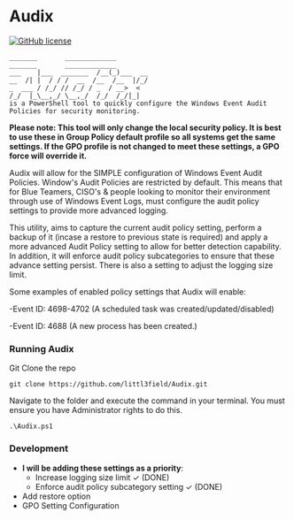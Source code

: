 # Audix

[![GitHub license](https://img.shields.io/github/license/Naereen/StrapDown.js.svg)](https://github.com/Naereen/StrapDown.js/blob/master/LICENSE)

    _______       _____________          
    _______       _____________          
    ___    |___  _______  /__(_)___  __  
    __  /| |  / / /  __  /__  /__  |/_/  
    _  ___ / /_/ // /_/ / _  / __>  <    
    /_/  |_\__,_/ \__,_/  /_/  /_/|_| 
    is a PowerShell tool to quickly configure the Windows Event Audit Policies for security monitoring. 

**Please note: This tool will only change the local security policy.  It is best to use these in Group Policy default profile so all systems get the same settings. If the GPO profile is not changed to meet these settings, a GPO force will override it.** 

Audix will allow for the SIMPLE configuration of Windows Event Audit Policies. Window's Audit Policies are restricted by default. This means that for Blue Teamers, CISO's & people looking to monitor their environment through use of Windows Event Logs, must configure the audit policy settings to provide more advanced logging. 

This utility, aims to capture the current audit policy setting, perform a backup of it (incase a restore to previous state is required) and apply a more advanced Audit Policy setting to allow for better detection capability. In addition, it will enforce audit policy subcategories to ensure that these advance setting persist. There is also a setting to adjust the logging size limit. 

Some examples of enabled policy settings that Audix will enable:

-Event ID: 4698-4702	(A scheduled task was created/updated/disabled)

-Event ID: 4688	(A new process has been created.)


### Running Audix

Git Clone the repo
```
git clone https://github.com/littl3field/Audix.git
```
Navigate to the folder and execute the command in your terminal. You must ensure you have Administrator rights to do this.
```
.\Audix.ps1
```
### Development

- **I will be adding these settings as a priority**: 
    - Increase logging size limit ✓ (DONE)
    - Enforce audit policy subcategory setting  ✓ (DONE)
- Add restore option
- GPO Setting Configuration
